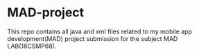 # MAD-project

This repo contains all java and xml files related to my mobile app development(MAD) project submission for the subject MAD LAB(18CSMP68).
